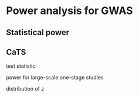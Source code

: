 # Power analysis for GWAS

## Statistical power

## CaTS

test statistic:

power for large-scale one-stage studies

distribution of z




